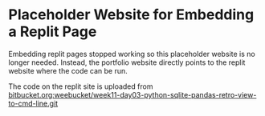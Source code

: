 # Placeholder Website for Embedding a Replit Page

Embedding replit pages stopped working so this placeholder website is no longer needed.
Instead, the portfolio website directly points to the replit website where the code
can be run.

The code on the replit site is uploaded from <bitbucket.org:weebucket/week11-day03-python-sqlite-pandas-retro-view-to-cmd-line.git>
